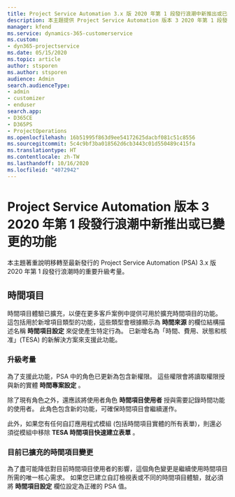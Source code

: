 ```yaml
---
title: Project Service Automation 3.x 版 2020 年第 1 段發行浪潮中新推出或已變更的功能
description: 本主題提供 Project Service Automation 版本 3 2020 年第 1 段發行浪潮中新推出或已變更功能的相關資訊。
manager: kfend
ms.service: dynamics-365-customerservice
ms.custom:
- dyn365-projectservice
ms.date: 05/15/2020
ms.topic: article
author: stsporen
ms.author: stsporen
audience: Admin
search.audienceType:
- admin
- customizer
- enduser
search.app:
- D365CE
- D365PS
- ProjectOperations
ms.openlocfilehash: 16b51995f863d9ee54172625dacbf081c51c8556
ms.sourcegitcommit: 5c4c9bf3ba018562d6cb3443c01d550489c415fa
ms.translationtype: HT
ms.contentlocale: zh-TW
ms.lasthandoff: 10/16/2020
ms.locfileid: "4072942"
---
```

# <a name="whats-new-or-changed-in-project-service-automation-version-3-wave-1-2020"></a>Project Service Automation 版本 3 2020 年第 1 段發行浪潮中新推出或已變更的功能
本主題著重說明移轉至最新發行的 Project Service Automation (PSA) 3.x 版 2020 年第 1 段發行浪潮時的重要升級考量。

## <a name="time-entry"></a>時間項目
時間項目體驗已擴充，以便在更多客戶案例中提供可用於擴充時間項目的功能。 這包括用於新增項目類型的功能，這些類型會根據顯示為 **時間來源** 的欄位結構描述名稱 **時間項目設定** 來促使產生特定行為。 已新增名為「時間、費用、狀態和核准」(TESA) 的新解決方案來支援此功能。

### <a name="upgrade-consideration"></a>升級考量
為了支援此功能，PSA 中的角色已更新為包含新權限。 這些權限會將讀取權限授與新的實體 **時間專案設定** 。

除了現有角色之外，還應該將使用者角色 **時間項目使用者** 授與需要記錄時間功能的使用者。 此角色包含新的功能，可確保時間項目會繼續運作。

此外，如果您有任何自訂應用程式模組 (包括時間項目實體的所有表單)，則還必須從模組中移除 **TESA 時間項目快速建立表單** 。

### <a name="currently-extended-time-entry-changes"></a>目前已擴充的時間項目變更
為了盡可能降低對目前時間項目使用者的影響，這個角色變更是繼續使用時間項目所需的唯一核心需求。 如果您已建立自訂檢視表或不同的時間項目體驗，就必須將 **時間項目設定** 欄位設定為正確的 PSA 值。

